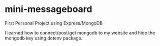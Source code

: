 # mini-messageboard
First Personal Project using Express/MongoDB

I learned how to connect/post/get mongodb to my website and hide the mongodb key using dotenv package.
